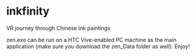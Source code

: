# inkfinity
VR journey through Chinese ink paintings

zen.exe can be run on a HTC Vive-enabled PC machine as the main application (make sure you download the zen_Data folder as well). Enjoy!
